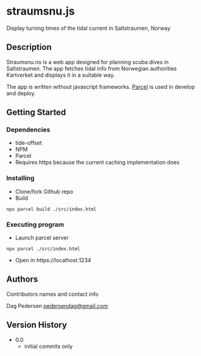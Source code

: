 # straumsnu.js
Display turning times of the tidal current in Saltstraumen, Norway

## Description

Straumsnu.no is a web app designed for planning scuba dives in Saltstraumen. 
The app fetches tidal info from Norwegian authorities Kartverket and displays it in a suitable way. 

The app is written without javascript frameworks. [Parcel](https://parceljs.org/) is used in develop and deploy. 

## Getting Started

### Dependencies

*  tide-offset 
*  NPM
*  Parcel
*  Requires https because the current caching implementation does

### Installing

* Clone/fork Github repo
* Build
``` 
npx parcel build ./src/index.html
```

### Executing program

*  Launch parcel server 
``` 
npx parcel ./src/index.html

```
*  Open in https://localhost:1234


## Authors

Contributors names and contact info

Dag Pedersen pedersendag@gmail.com

## Version History

* 0.0
    * initial commits only
